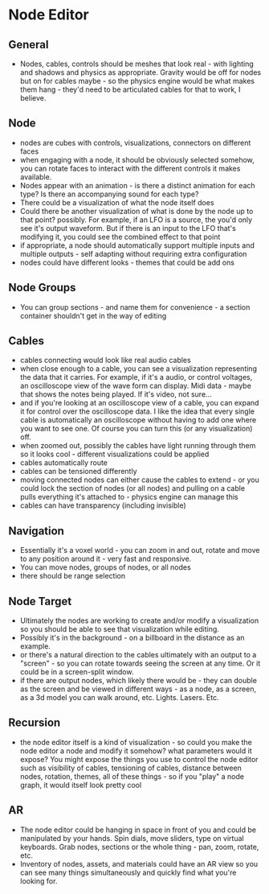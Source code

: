 # Node Editor
## General
- Nodes, cables, controls should be meshes that look real - with lighting and shadows and physics as appropriate. Gravity would be off for nodes but on for cables maybe - so the physics engine would be what makes them hang - they'd need to be articulated cables for that to work, I believe.

## Node
- nodes are cubes with controls, visualizations, connectors on different faces
- when engaging with a node, it should be obviously selected somehow, you can rotate faces to interact with the different controls it makes available.
- Nodes appear with an animation - is there a distinct animation for each type? Is there an accompanying sound for each type?
- There could be a visualization of what the node itself does
- Could there be another visualization of what is done by the node up to that point? possibly. For example, if an LFO is a source, the you'd only see it's output waveform. But if there is an input to the LFO that's modifying it, you could see the combined effect to that point
- if appropriate, a node should automatically support multiple inputs and multiple outputs - self adapting without requiring extra configuration
- nodes could have different looks - themes that could be add ons

## Node Groups
- You can group sections - and name them for convenience - a section container shouldn't get in the way of editing

## Cables
- cables connecting would look like real audio cables
- when close enough to a cable, you can see a visualization representing the data that it carries. For example, if it's a audio, or control voltages, an oscilloscope view of the wave form can display. Midi data - maybe that shows the notes being played. If it's video, not sure...
- and if you're looking at an oscilloscope view of a cable, you can expand it for control over the oscilloscope data. I like the idea that every single cable is automatically an oscilloscope without having to add one where you want to see one. Of course you can turn this (or any visualization) off.
- when zoomed out, possibly the cables have light running through them so it looks cool - different visualizations could be applied
- cables automatically route
- cables can be tensioned differently
- moving connected nodes can either cause the cables to extend - or you could lock the section of nodes (or all nodes) and pulling on a cable pulls everything it's attached to - physics engine can manage this
- cables can have transparency (including invisible)

## Navigation
- Essentially it's a voxel world - you can zoom in and out, rotate and move to any position around it - very fast and responsive.
- You can move nodes, groups of nodes, or all nodes
- there should be range selection

## Node Target
- Ultimately the nodes are working to create and/or modify a visualization so you should be able to see that visualization while editing.
- Possibly it's in the background - on a billboard in the distance as an example.
- or there's a natural direction to the cables ultimately with an output to a "screen" - so you can rotate towards seeing the screen at any time. Or it could be in a screen-split window.
- if there are output nodes, which likely there would be - they can double as the screen and be viewed in different ways - as a node, as a screen, as a 3d model you can walk around, etc. Lights. Lasers. Etc.

## Recursion
- the node editor itself is a kind of visualization - so could you make the node editor a node and modify it somehow? what parameters would it expose? You might expose the things you use to control the node editor such as visibility of cables, tensioning of cables, distance between nodes, rotation, themes, all of these things - so if you "play" a node graph, it would itself look pretty cool

## AR
- The node editor could be hanging in space in front of you and could be manipulated by your hands. Spin dials, move sliders, type on virtual keyboards. Grab nodes, sections or the whole thing - pan, zoom, rotate, etc.
- Inventory of nodes, assets, and materials could have an AR view so you can see many things simultaneously and quickly find what you're looking for.
